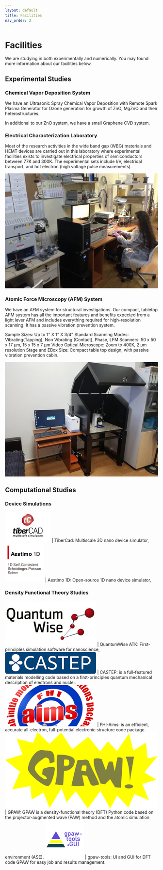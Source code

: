 ```yaml
---
layout: default
title: Facilities
nav_order: 2
---
```


# Facilities

We are studying in both experimentally and numerically. You may found more information about our facilities below.

## Experimental Studies

### Chemical Vapor Deposition System

We have an Ultrasonic Spray Chemical Vapor Deposition with Remote Spark Plasma Generator for Ozone generation for growth of ZnO, MgZnO and their heterostructures.

In additional to our ZnO system, we have a small Graphene CVD system.

### Electrical Characterization Laboratory

Most of the research activities in the wide band gap (WBG) materials and HEMT devices are carried out in this laboratory where experimental facilities exists to investigate electrical properties of semiconductors between 77K and 300K. The experimental sets include I/V, electrical transport, and hot electron (high voltage pulse measurements).

![Image](../assets/images/facilities.jpg)

### Atomic Force Microscopy (AFM) System

We have an AFM system for structural investigations. Our compact, tabletop AFM system has all the important features and benefits expected from a light lever AFM and includes everything required for high-resolution scanning. It has a passive vibration prevention system.

Sample Sizes:	Up to 1" X 1" X 3/4"
Standard Scanning Modes:	Vibrating(Tapping), Non Vibrating (Contact), Phase, LFM
Scanners:	50 x 50 x 17 µm, 15 x 15 x 7 µm
Video Optical Microscope:	Zoom to 400X, 2 µm resolution
Stage and EBox Size:	Compact table top design, with passive vibration prevention cabin.

![Image](../assets/images/afm.jpg)

## Computational Studies

### Device Simulations

[![Image](../assets/images/tibercad.jpg)](http://www.tiberlab.com/) | TiberCad: Multiscale 3D nano device simulator,
[![Image](../assets/images/aestimosmall.gif)](http://www.aestimosolver.org/) | Aestimo 1D: Open-source 1D nano device simulator,

### Density Functional Theory Studies

[![Image](../assets/images/quantumwise.jpg)](https://www.synopsys.com/silicon/quantumatk.html) | QuantumWise ATK: First-principles simulation software for nanoscience,
[![Image](../assets/images/castep.png)](http://www.castep.org/) | CASTEP: is a full-featured materials modelling code based on a first-principles quantum mechanical description of electrons and nuclei.
[![Image](../assets/images/fhiaims.png)](https://fhi-aims.org/) | FHI-Aims: is an efficient, accurate all-electron, full-potential electronic structure code package.
[![Image](../assets/images/gpaw-logo.svg)](https://wiki.fysik.dtu.dk/gpaw/) | GPAW: GPAW is a density-functional theory (DFT) Python code based on the projector-augmented wave (PAW) method and the atomic simulation environment (ASE).
[![Image](../assets/images/gpaw-tools.png)](https://www.lrgresearch.org/gpaw-tools/) | gpaw-tools: UI and GUI for DFT code GPAW for easy job and results management.

